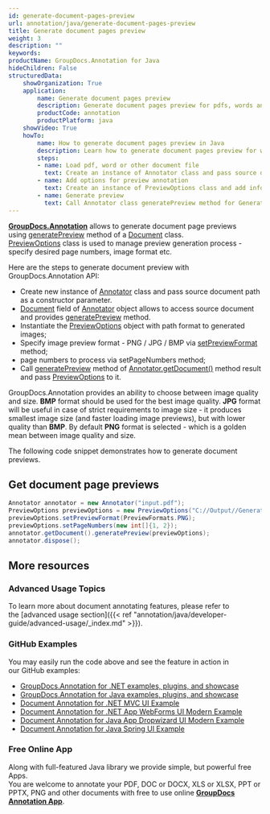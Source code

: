 ```yaml
---
id: generate-document-pages-preview
url: annotation/java/generate-document-pages-preview
title: Generate document pages preview
weight: 3
description: ""
keywords: 
productName: GroupDocs.Annotation for Java
hideChildren: False
structuredData:
    showOrganization: True
    application:
        name: Generate document pages preview
        description: Generate document pages preview for pdfs, words and other documents natively on mac, windows or ubuntu with high performance using Java language and GroupDocs.Annotation for Java APIs
        productCode: annotation
        productPlatform: java 
    showVideo: True
    howTo:
        name: How to generate document pages preview in Java
        description: Learn how to generate document pages preview for words, pdf or other document in Java step by step
        steps:
        - name: Load pdf, word or other document file
          text: Create an instance of Annotator class and pass source document file path as a constructor parameter. You may specify absolute or relative file path as per your requirements.
        - name: Add options for preview annotation
          text: Create an instance of PreviewOptions class and add information for preview annotation.
        - name: Generate preview
          text: Call Annotator class generatePreview method for Generate preview for pdfs, words, cells, images, diagrams.
---
```

**[GroupDocs.Annotation](https://products.groupdocs.com/annotation/java)** allows to generate document page previews using [generatePreview](https://apireference.groupdocs.com/java/annotation/com.groupdocs.annotation/Document#generatePreview(com.groupdocs.annotation.options.pagepreview.PreviewOptions)) method of a [Document](https://apireference.groupdocs.com/java/annotation/com.groupdocs.annotation/Document) class.  
[PreviewOptions](https://apireference.groupdocs.com/java/annotation/com.groupdocs.annotation.options.pagepreview/PreviewOptions) class is used to manage preview generation process - specify desired page numbers, image format etc.

Here are the steps to generate document preview with GroupDocs.Annotation API:
*   Create new instance of [Annotator](https://apireference.groupdocs.com/java/annotation/com.groupdocs.annotation/Annotator) class and pass source document path as a constructor parameter.
*   [Document](https://apireference.groupdocs.com/java/annotation/com.groupdocs.annotation/Document) field of [Annotator](https://apireference.groupdocs.com/java/annotation/com.groupdocs.annotation/Annotator) object allows to access source document and provides [generatePreview](https://apireference.groupdocs.com/java/annotation/com.groupdocs.annotation/Document#generatePreview(com.groupdocs.annotation.options.pagepreview.PreviewOptions)) method.
*   Instantiate the [PreviewOptions](https://apireference.groupdocs.com/java/annotation/com.groupdocs.annotation.options.pagepreview/PreviewOptions) object with path format to generated images;
*   Specify image preview format - PNG / JPG / BMP via [setPreviewFormat](https://apireference.groupdocs.com/java/annotation/com.groupdocs.annotation.options.pagepreview/PreviewOptions#setPreviewFormat(int)) method;
*   page numbers to process via setPageNumbers method;
*   Call [generatePreview](https://apireference.groupdocs.com/java/annotation/com.groupdocs.annotation/Document#generatePreview(com.groupdocs.annotation.options.pagepreview.PreviewOptions)) method of [Annotator.getDocument()](https://apireference.groupdocs.com/java/annotation/com.groupdocs.annotation/Annotator#getDocument()) method result and pass [PreviewOptions](https://apireference.groupdocs.com/java/annotation/com.groupdocs.annotation.options.pagepreview/PreviewOptions) to it.
    
GroupDocs.Annotation provides an ability to choose between image quality and size. **BMP** format should be used for the best image quality. **JPG** format will be useful in case of strict requirements to image size - it produces smallest image size (and faster loading image previews), but with lower quality than **BMP**. By default **PNG** format is selected - which is a golden mean between image quality and size.

The following code snippet demonstrates how to generate document previews.

## Get document page previews 

```java
Annotator annotator = new Annotator("input.pdf");
PreviewOptions previewOptions = new PreviewOptions("C://Output//GenerateDocumentPagesPreview_{0}.png");
previewOptions.setPreviewFormat(PreviewFormats.PNG);
previewOptions.setPageNumbers(new int[]{1, 2});
annotator.getDocument().generatePreview(previewOptions);
annotator.dispose();
```

## More resources
### Advanced Usage Topics
To learn more about document annotating features, please refer to the [advanced usage section]({{< ref "annotation/java/developer-guide/advanced-usage/_index.md" >}}).

### GitHub Examples
You may easily run the code above and see the feature in action in our GitHub examples:

*   [GroupDocs.Annotation for .NET examples, plugins, and showcase](https://github.com/groupdocs-annotation/GroupDocs.Annotation-for-.NET)
*   [GroupDocs.Annotation for Java examples, plugins, and showcase](https://github.com/groupdocs-annotation/GroupDocs.Annotation-for-Java)
*   [Document Annotation for .NET MVC UI Example](https://github.com/groupdocs-annotation/GroupDocs.Annotation-for-.NET-MVC)
*   [Document Annotation for .NET App WebForms UI Modern Example](https://github.com/groupdocs-annotation/GroupDocs.Annotation-for-.NET-WebForms)
*   [Document Annotation for Java App Dropwizard UI Modern Example](https://github.com/groupdocs-annotation/GroupDocs.Annotation-for-Java-Dropwizard)
*   [Document Annotation for Java Spring UI Example](https://github.com/groupdocs-annotation/GroupDocs.Annotation-for-Java-Spring)

### Free Online App
Along with full-featured Java library we provide simple, but powerful free Apps.  
You are welcome to annotate your PDF, DOC or DOCX, XLS or XLSX, PPT or PPTX, PNG and other documents with free to use online **[GroupDocs Annotation App](https://products.groupdocs.app/annotation)**.
